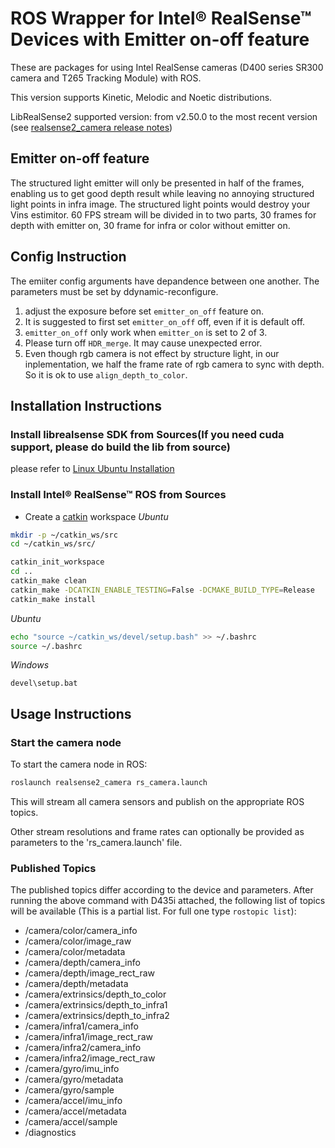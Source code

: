 # ROS Wrapper for Intel&reg; RealSense&trade; Devices with Emitter on-off feature

These are packages for using Intel RealSense cameras (D400 series SR300 camera and T265 Tracking Module) with ROS.

This version supports Kinetic, Melodic and Noetic distributions.


LibRealSense2 supported version: from v2.50.0 to the most recent version (see [realsense2_camera release notes](https://github.com/IntelRealSense/realsense-ros/releases))


## Emitter on-off feature
The structured light emitter will only be presented in half of the frames, enabling us to get good depth result while leaving no annoying structured light points in infra image. The structured light points would destroy your Vins estimitor. 60 FPS stream will be divided in to two parts, 30 frames for depth with emitter on, 30 frame for infra or color without emitter on.
## Config Instruction
The emiiter config arguments have depandence between one another. 
The parameters must be set by ddynamic-reconfigure.
1. adjust the exposure before set `emitter_on_off` feature on.
2. It is suggested to first set `emitter_on_off` off, even if it is default off.
3. `emitter_on_off` only work when `emitter_on` is set to 2 of 3.
4. Please turn off `HDR_merge`. It may cause unexpected error.
5. Even though rgb camera is not effect by structure light, in our inplementation, we half the frame rate of rgb camera to sync with depth. So it is ok to use `align_depth_to_color`.
## Installation Instructions
### Install librealsense SDK from Sources(If you need cuda support, please do build the lib from source)
please refer to [Linux Ubuntu Installation](https://github.com/IntelRealSense/librealsense/blob/master/doc/installation.md)
### Install Intel&reg; RealSense&trade; ROS from Sources

  - Create a [catkin](http://wiki.ros.org/catkin#Installing_catkin) workspace
    *Ubuntu*

  ```bash
  mkdir -p ~/catkin_ws/src
  cd ~/catkin_ws/src/
  ```

  
  ```bash
  catkin_init_workspace
  cd ..
  catkin_make clean
  catkin_make -DCATKIN_ENABLE_TESTING=False -DCMAKE_BUILD_TYPE=Release
  catkin_make install
  ```

  *Ubuntu*

  ```bash
  echo "source ~/catkin_ws/devel/setup.bash" >> ~/.bashrc
  source ~/.bashrc
  ```

  *Windows*

  ```batch
  devel\setup.bat
  ```

## Usage Instructions

### Start the camera node

To start the camera node in ROS:

```bash
roslaunch realsense2_camera rs_camera.launch
```

This will stream all camera sensors and publish on the appropriate ROS topics.

Other stream resolutions and frame rates can optionally be provided as parameters to the 'rs_camera.launch' file.

### Published Topics

The published topics differ according to the device and parameters.
After running the above command with D435i attached, the following list of topics will be available (This is a partial list. For full one type `rostopic list`):

- /camera/color/camera_info
- /camera/color/image_raw
- /camera/color/metadata
- /camera/depth/camera_info
- /camera/depth/image_rect_raw
- /camera/depth/metadata
- /camera/extrinsics/depth_to_color
- /camera/extrinsics/depth_to_infra1
- /camera/extrinsics/depth_to_infra2
- /camera/infra1/camera_info
- /camera/infra1/image_rect_raw
- /camera/infra2/camera_info
- /camera/infra2/image_rect_raw
- /camera/gyro/imu_info
- /camera/gyro/metadata
- /camera/gyro/sample
- /camera/accel/imu_info
- /camera/accel/metadata
- /camera/accel/sample
- /diagnostics

